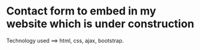 # Contact form to embed in my website which is under construction

Technology used ==> html, css, ajax, bootstrap.
